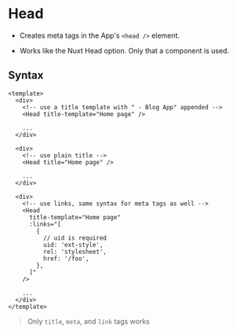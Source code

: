 # Head

- Creates meta tags in the App's `<head />` element.

- Works like the Nuxt Head option. Only that a component is used.

## Syntax

```vue
<template>
  <div>
    <!-- use a title template with " - Blog App" appended -->
    <Head title-template="Home page" />

    ...
  </div>

  <div>
    <!-- use plain title -->
    <Head title="Home page" />

    ...
  </div>

  <div>
    <!-- use links, same syntax for meta tags as well -->
    <Head
      title-template="Home page"
      :links="[
        {
          // uid is required
          uid: 'ext-style',
          rel: 'stylesheet',
          href: '/foo',
        },
      ]"
    />

    ...
  </div>
</template>
```

> Only `title`, `meta`, and `link` tags works
